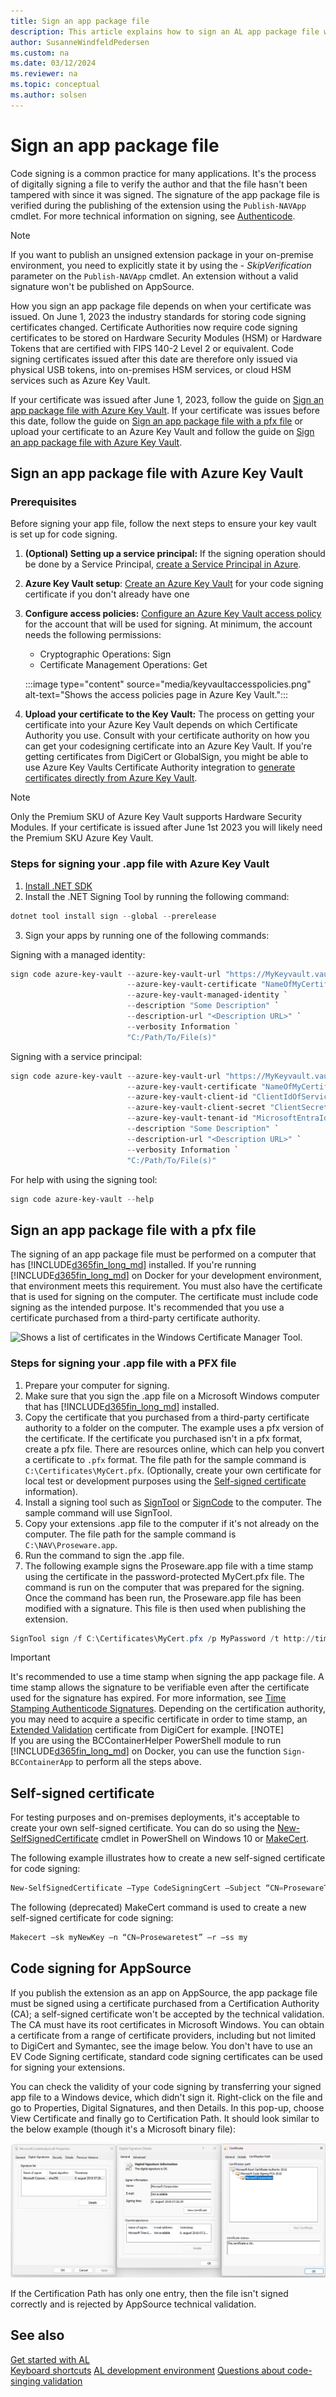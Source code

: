 ```yaml
---
title: Sign an app package file
description: This article explains how to sign an AL app package file with a pfx file or with Azure Key Vault.
author: SusanneWindfeldPedersen
ms.custom: na
ms.date: 03/12/2024
ms.reviewer: na
ms.topic: conceptual
ms.author: solsen
---
```


# Sign an app package file

Code signing is a common practice for many applications. It's the process of digitally signing a file to verify the author and that the file hasn't been tampered with since it was signed. The signature of the app package file is verified during the publishing of the extension using the `Publish-NAVApp` cmdlet. For more technical information on signing, see [Authenticode](/previous-versions/windows/internet-explorer/ie-developer/platform-apis/ms537359(v=vs.85)).

> [!NOTE]  
> If you want to publish an unsigned extension package in your on-premise environment, you need to explicitly state it by using the - *SkipVerification* parameter on the `Publish-NAVApp` cmdlet. An extension without a valid signature won't be published on AppSource.

How you sign an app package file depends on when your certificate was issued. On June 1, 2023 the industry standards for storing code signing certificates changed. Certificate Authorities now require code signing certificates to be stored on Hardware Security Modules (HSM) or Hardware Tokens that are certified with FIPS 140-2 Level 2 or equivalent. Code signing certificates issued after this date are therefore only issued via physical USB tokens, into on-premises HSM services, or cloud HSM services such as Azure Key Vault.

If your certificate was issued after June 1, 2023, follow the guide on [Sign an app package file with Azure Key Vault](#sign-an-app-package-file-with-azure-key-vault). If your certificate was issues before this date, follow the guide on [Sign an app package file with a pfx file](#sign-an-app-package-file-with-a-pfx-file) or upload your certificate to an Azure Key Vault and follow the guide on [Sign an app package file with Azure Key Vault](#sign-an-app-package-file-with-azure-key-vault).

## Sign an app package file with Azure Key Vault

### Prerequisites

Before signing your app file, follow the next steps to ensure your key vault is set up for code signing.

1. **(Optional) Setting up a service principal:** If the signing operation should be done by a Service Principal, [create a Service Principal in Azure](https://learn.microsoft.com/azure/active-directory/develop/howto-create-service-principal-portal).
2. **Azure Key Vault setup**: [Create an Azure Key Vault](https://learn.microsoft.com/azure/key-vault/general/quick-create-portal) for your code signing certificate if you don't already have one  
3. **Configure access policies:** [Configure an Azure Key Vault access policy](https://learn.microsoft.com/azure/key-vault/general/assign-access-policy?tabs=azure-portal) for the account that will be used for signing. At minimum, the account needs the following permissions:
    - Cryptographic Operations: Sign
    - Certificate Management Operations: Get

    :::image type="content" source="media/keyvaultaccesspolicies.png" alt-text="Shows the access policies page in Azure Key Vault.":::

4. **Upload your certificate to the Key Vault:** The process on getting your certificate into your Azure Key Vault depends on which Certificate Authority you use. Consult with your certificate authority on how you can get your codesigning certificate into an Azure Key Vault. If you're getting certificates from DigiCert or GlobalSign, you might be able to use Azure Key Vaults Certificate Authority integration to [generate certificates directly from Azure Key Vault](https://learn.microsoft.com/en-us/azure/key-vault/certificates/how-to-integrate-certificate-authority).

> [!NOTE]  
> Only the Premium SKU of Azure Key Vault supports Hardware Security Modules. If your certificate is issued after June 1st 2023 you will likely need the Premium SKU Azure Key Vault.  

### Steps for signing your .app file with Azure Key Vault

1. [Install .NET SDK](https://learn.microsoft.com/dotnet/core/install/windows)
2. Install the .NET Signing Tool by running the following command:

```powershell
dotnet tool install sign --global --prerelease
```

3. Sign your apps by running one of the following commands:

Signing with a managed identity:

```powershell
sign code azure-key-vault --azure-key-vault-url "https://MyKeyvault.vault.azure.net/" `
                          --azure-key-vault-certificate "NameOfMyCertificate" ` 
                          --azure-key-vault-managed-identity `
                          --description "Some Description" `
                          --description-url "<Description URL>" `
                          --verbosity Information `
                          "C:/Path/To/File(s)"
```

Signing with a service principal:

```powershell
sign code azure-key-vault --azure-key-vault-url "https://MyKeyvault.vault.azure.net/" `
                          --azure-key-vault-certificate "NameOfMyCertificate" ` 
                          --azure-key-vault-client-id "ClientIdOfServicePrincipal" `
                          --azure-key-vault-client-secret "ClientSecretOfServicePrincipal" `
                          --azure-key-vault-tenant-id "MicrosoftEntraId" `
                          --description "Some Description" `
                          --description-url "<Description URL>" `
                          --verbosity Information `
                          "C:/Path/To/File(s)"
```

For help with using the signing tool:

```powershell
sign code azure-key-vault --help
```

## Sign an app package file with a pfx file

The signing of an app package file must be performed on a computer that has [!INCLUDE[d365fin_long_md](includes/d365fin_long_md.md)] installed. If you're running [!INCLUDE[d365fin_long_md](includes/d365fin_long_md.md)] on Docker for your development environment, that environment meets this requirement. You must also have the certificate that is used for signing on the computer. The certificate must include code signing as the intended purpose. It's recommended that you use a certificate purchased from a third-party certificate authority.

![Shows a list of certificates in the Windows Certificate Manager Tool.](media/certificates.png)

### Steps for signing your .app file with a PFX file

1. Prepare your computer for signing.
2. Make sure that you sign the .app file on a Microsoft Windows computer that has [!INCLUDE[d365fin_long_md](includes/d365fin_long_md.md)] installed.
3. Copy the certificate that you purchased from a third-party certificate authority to a folder on the computer. The example uses a pfx version of the certificate. If the certificate you purchased isn't in a pfx format, create a pfx file. There are resources online, which can help you convert a certificate to `.pfx` format. The file path for the sample command is `C:\Certificates\MyCert.pfx`. (Optionally, create your own certificate for local test or development purposes using the [Self-signed certificate](#self-signed-certificate) information).
4. Install a signing tool such as [SignTool](/dotnet/framework/tools/signtool-exe) or [SignCode](/previous-versions/windows/internet-explorer/ie-developer/platform-apis/ms537364(v=vs.85)) to the computer. The sample command will use SignTool.
5. Copy your extensions .app file to the computer if it's not already on the computer. The file path for the sample command is `C:\NAV\Proseware.app`.
6. Run the command to sign the .app file.  
7. The following example signs the Proseware.app file with a time stamp using the certificate in the password-protected MyCert.pfx file. The command is run on the computer that was prepared for the signing. Once the command has been run, the Proseware.app file has been modified with a signature. This file is then used when publishing the extension.

```powershell
SignTool sign /f C:\Certificates\MyCert.pfx /p MyPassword /t http://timestamp.verisign.com/scripts/timestamp.dll “C:\NAV\Proseware.app”
```

> [!IMPORTANT]  
> It's recommended to use a time stamp when signing the app package file. A time stamp allows the signature to be verifiable even after the certificate used for the signature has expired. For more information, see [Time Stamping Authenticode Signatures](/windows/win32/seccrypto/time-stamping-authenticode-signatures). Depending on the certification authority, you may need to acquire a specific certificate in order to time stamp, an [Extended Validation](https://www.digicert.com/code-signing/ev-code-signing/) certificate from DigiCert for example.
> [!NOTE]  
> If you are using the BCContainerHelper PowerShell module to run [!INCLUDE[d365fin_long_md](includes/d365fin_long_md.md)] on Docker, you can use the function `Sign-BCContainerApp` to perform all the steps above.

## Self-signed certificate

For testing purposes and on-premises deployments, it's acceptable to create your own self-signed certificate. You can do so using the [New-SelfSignedCertificate](/powershell/module/pki/new-selfsignedcertificate) cmdlet in PowerShell on Windows 10 or [MakeCert](/windows/desktop/SecCrypto/makecert).  

The following example illustrates how to create a new self-signed certificate for code signing:

```powershell
New-SelfSignedCertificate –Type CodeSigningCert –Subject “CN=ProsewareTest”
```

The following (deprecated) MakeCert command is used to create a new self-signed certificate for code signing:

```powershell
Makecert –sk myNewKey –n “CN=Prosewaretest” –r –ss my
```

## Code signing for AppSource

If you publish the extension as an app on AppSource, the app package file must be signed using a certificate purchased from a Certification Authority (CA); a self-signed certificate won't be accepted by the technical validation. The CA must have its root certificates in Microsoft Windows. You can obtain a certificate from a range of certificate providers, including but not limited to DigiCert and Symantec, see the image below. You don't have to use an EV Code Signing certificate, standard code signing certificates can be used for signing your extensions.

You can check the validity of your code signing by transferring your signed app file to a Windows device, which didn't sign it. Right-click on the file and go to Properties, Digital Signatures, and then Details. In this pop-up, choose View Certificate and finally go to Certification Path. It should look similar to the below example (though it's a Microsoft binary file):

![Shows the Digital Signatures window for a signed file with a valid root certificate.](media/CheckRootCA.png)

If the Certification Path has only one entry, then the file isn't signed correctly and is rejected by AppSource technical validation.

## See also

[Get started with AL](devenv-get-started.md)  
[Keyboard shortcuts](devenv-keyboard-shortcuts.md)
[AL development environment](devenv-reference-overview.md)
[Questions about code-singing validation](devenv-checklist-submission-faq.md#questions-about-code-signing-validation)
